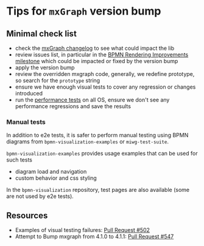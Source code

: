 # Tips for `mxGraph` version bump

## Minimal check list

- check the [mxGraph changelog](https://github.com/jgraph/mxgraph/blob/master/ChangeLog) to see what could impact the lib
- review issues list, in particular in the [BPMN Rendering Improvements milestone](https://github.com/process-analytics/bpmn-visualization-js/milestone/14) which could be impacted or fixed by the version bump
- apply the version bump
- review the overridden mxgraph code, generally, we redefine prototype, so search for the `prototype` string   
- ensure we have enough visual tests to cover any regression or changes introduced
- run the [performance tests](./testing.md#performance-tests) on all OS, ensure we don't see any performance regressions and save the results


### Manual tests

In addition to e2e tests, it is safer to perform manual testing using BPMN diagrams from `bpmn-visualization-examples` or `miwg-test-suite`.

`bpmn-visualization-examples` provides usage examples that can be used for such tests
  - diagram load and navigation
  - custom behavior and css styling

In the `bpmn-visualization` repository, test pages are also available (some are not used by e2e tests).


## Resources

- Examples of visual testing failures: [Pull Request #502](https://github.com/process-analytics/bpmn-visualization-js/pull/502)
- Attempt to Bump mxgraph from 4.1.0 to 4.1.1: [Pull Request #547](https://github.com/process-analytics/bpmn-visualization-js/pull/547#issuecomment-678959718)



